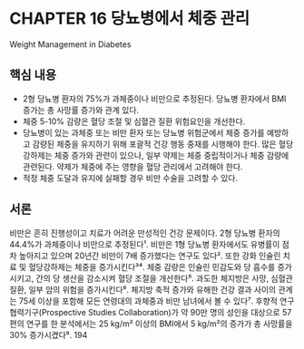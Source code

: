 # CHAPTER 16 당뇨병에서 체중 관리
Weight Management in Diabetes

## 핵심 내용
- 2형 당뇨병 환자의 75%가 과체중이나 비만으로 추정된다. 당뇨병 환자에서 BMI 증가는 총 사망률 증가와 관계 있다.
- 체중 5-10% 감량은 혈당 조절 및 심혈관 질환 위험요인을 개선한다.
- 당뇨병이 있는 과체중 또는 비만 환자 또는 당뇨병 위험군에서 체중 증가를 예방하고 감량된 체중을 유지하기 위해 포괄적 건강 행동 중재를 시행해야 한다. 많은 혈당강하제는 체중 증가와 관련이 있으나, 일부 약제는 체중 중립적이거나 체중 감량에 관련된다. 약제가 체중에 주는 영향을 혈당 관리에서 고려해야 한다.
- 적정 체중 도달과 유지에 실패할 경우 비만 수술을 고려할 수 있다.

## 서론
비만은 흔히 진행성이고 치료가 어려운 만성적인 건강 문제이다. 2형 당뇨병 환자의 44.4%가 과체중이나 비만으로 추정된다¹. 비만은 1형 당뇨병 환자에서도 유병률이 점차 높아지고 있으며 20년간 비만이 7배 증가했다는 연구도 있다². 또한 강화 인슐린 치료 및 혈당강하제는 체중을 증가시킨다³⁴. 체중 감량은 인슐린 민감도와 당 흡수를 증가시키고, 간의 당 생산을 감소시켜 혈당 조절을 개선한다⁵. 과도한 체지방은 사망, 심혈관 질환, 일부 암의 위험을 증가시킨다⁶. 체지방 축적 증가와 유해한 건강 결과 사이의 관계는 75세 이상을 포함해 모든 연령대의 과체중과 비만 남녀에서 볼 수 있다⁷. 후향적 연구 협력기구(Prospective Studies Collaboration)가 약 90만 명의 성인을 대상으로 57편의 연구를 한 분석에서는 25 kg/m² 이상의 BMI에서 5 kg/m²의 증가가 총 사망률을 30% 증가시켰다⁸.
<PAGE>194